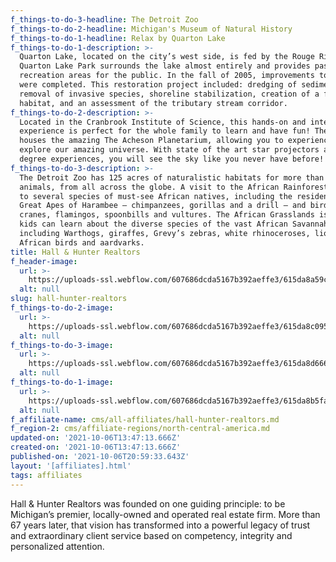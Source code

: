 ```yaml
---
f_things-to-do-3-headline: The Detroit Zoo
f_things-to-do-2-headline: Michigan's Museum of Natural History
f_things-to-do-1-headline: Relax by Quarton Lake
f_things-to-do-1-description: >-
  Quarton Lake, located on the city’s west side, is fed by the Rouge River. The
  Quarton Lake Park surrounds the lake almost entirely and provides passive
  recreation areas for the public. In the fall of 2005, improvements to the park
  were completed. This restoration project included: dredging of sediment,
  removal of invasive species, shoreline stabilization, creation of a fish
  habitat, and an assessment of the tributary stream corridor. 
f_things-to-do-2-description: >-
  Located in the Cranbrook Institute of Science, this hands-on and interactive
  experience is perfect for the whole family to learn and have fun! The museum
  houses the amazing The Acheson Planetarium, allowing you to experience and
  explore our amazing universe. With state of the art star projectors and 360
  degree experiences, you will see the sky like you never have before! 
f_things-to-do-3-description: >-
  The Detroit Zoo has 125 acres of naturalistic habitats for more than 2,000
  animals, from all across the globe. A visit to the African Rainforest is home
  to several species of must-see African natives, including the residents of the
  Great Apes of Harambee – chimpanzees, gorillas and a drill – and birds such as
  cranes, flamingos, spoonbills and vultures. The African Grasslands is where
  kids can learn about the diverse species of the vast African Savannah,
  including Warthogs, giraffes, Grevy’s zebras, white rhinoceroses, lions,
  African birds and aardvarks.
title: Hall & Hunter Realtors
f_header-image:
  url: >-
    https://uploads-ssl.webflow.com/607686dcda5167b392aeffe3/615da8a59cbfeaa3ee72ecf0_optimized_9cd79e0a07c1c9a03f489f269d9175b6.png
  alt: null
slug: hall-hunter-realtors
f_things-to-do-2-image:
  url: >-
    https://uploads-ssl.webflow.com/607686dcda5167b392aeffe3/615da8c095fec29cc2acbc4a_u-m-to-unveil-new-home-for-museum-of-natural-history-april-14-IMG_4492.jpeg
  alt: null
f_things-to-do-3-image:
  url: >-
    https://uploads-ssl.webflow.com/607686dcda5167b392aeffe3/615da8d666346602821dbb39_Untitled_design__25_.png
  alt: null
f_things-to-do-1-image:
  url: >-
    https://uploads-ssl.webflow.com/607686dcda5167b392aeffe3/615da8b5fabe05dadd338439_Untitled_design__24_.png
  alt: null
f_affiliate-name: cms/all-affiliates/hall-hunter-realtors.md
f_region-2: cms/affiliate-regions/north-central-america.md
updated-on: '2021-10-06T13:47:13.666Z'
created-on: '2021-10-06T13:47:13.666Z'
published-on: '2021-10-06T20:59:33.643Z'
layout: '[affiliates].html'
tags: affiliates
---
```


Hall & Hunter Realtors was founded on one guiding principle: to be Michigan’s premier, locally-owned and operated real estate firm. More than 67 years later, that vision has transformed into a powerful legacy of trust and extraordinary client service based on competency, integrity and personalized attention.
